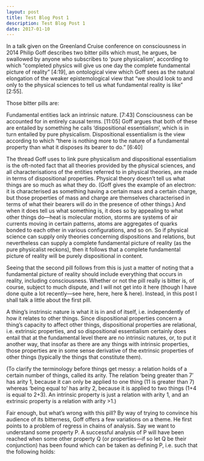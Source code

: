 ```yaml
---
layout: post
title: Test Blog Post 1
description: Test Blog Post 1
date: 2017-01-10
---
```


In a talk given on the Greenland Cruise conference on consciousness in 2014 Philip Goff describes two bitter pills which must, he argues, be swallowed by anyone who subscribes to ‘pure physicalism’, according to which “completed physics will give us one day the complete fundamental picture of reality” [4:19], an ontological view which Goff sees as the natural elongation of the weaker epistemological view that “we should look to and only to the physical sciences to tell us what fundamental reality is like” [2:55].

<!--break-->

Those bitter pills are:

Fundamental entities lack an intrinsic nature. [7:43]
Consciousness can be accounted for in entirely causal terms. [11:05]
Goff argues that both of these are entailed by something he calls ‘dispositional essentialism’, which is in turn entailed by pure physicalism. Dispositional essentialism is the view according to which “there is nothing more to the nature of a fundamental property than what it disposes its bearer to do.” [6:40]

The thread Goff uses to link pure physicalism and dispositional essentialism is the oft-noted fact that all theories provided by the physical sciences, and all characterisations of the entities referred to in physical theories, are made in terms of dispositional properties. Physical theory doesn’t tell us what things are so much as what they do. (Goff gives the example of an electron: it is characterised as something having a certain mass and a certain charge, but those properties of mass and charge are themselves characterised in terms of what their bearers will do in the presence of other things.) And when it does tell us what something is, it does so by appealing to what other things do—heat is molecular motion, storms are systems of air currents moving in certain patterns, atoms are aggregates of quarks bonded to each other in various configurations, and so on. So if physical science can supply only theories concerning dispositions and relations, but nevertheless can supply a complete fundamental picture of reality (as the pure physicalist reckons), then it follows that a complete fundamental picture of reality will be purely dispositional in content.

Seeing that the second pill follows from this is just a matter of noting that a fundamental picture of reality should include everything that occurs in reality, including consciousness. Whether or not the pill really is bitter is, of course, subject to much dispute, and I will not get into it here (though I have done quite a lot recently—see here, here, here & here). Instead, in this post I shall talk a little about the first pill.

A thing’s instrinsic nature is what it is in and of itself, i.e. independently of how it relates to other things. Since dispositional properties concern a thing’s capacity to affect other things, dispositional properties are relational, i.e. extrinsic properties, and so dispositional essentialism certainly does entail that at the fundamental level there are no intrinsic natures, or, to put it another way, that insofar as there are any things with intrinsic properties, those properties are in some sense derivative of the extrinsic properties of other things (typically the things that constitute them).

(To clarify the terminology before things get messy: a relation holds of a certain number of things, called its arity. The relation ‘being greater than 7’ has arity 1, because it can only be applied to one thing (11 is greater than 7) whereas ‘being equal to’ has arity 2, because it is applied to two things (1+4 is equal to 2+3). An intrinsic property is just a relation with arity 1, and an extrinsic property is a relation with arity >1.)

Fair enough, but what’s wrong with this pill? By way of trying to convince his audience of its bitterness, Goff offers a few variations on a theme. He first points to a problem of regress in chains of analysis. Say we want to understand some property P. A successful analysis of P will have been reached when some other property Q (or properties—if so let Q be their conjunction) has been found which can be taken as defining P, i.e. such that the following holds:
